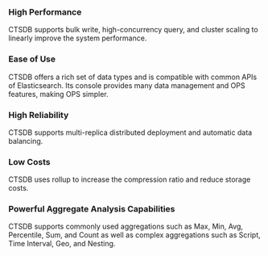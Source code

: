 ### High Performance

CTSDB supports bulk write, high-concurrency query, and cluster scaling to linearly improve the system performance.

### Ease of Use

CTSDB offers a rich set of data types and is compatible with common APIs of Elasticsearch. Its console provides many data management and OPS features, making OPS simpler.

### High Reliability

CTSDB supports multi-replica distributed deployment and automatic data balancing.

### Low Costs

CTSDB uses rollup to increase the compression ratio and reduce storage costs.

### Powerful Aggregate Analysis Capabilities
CTSDB supports commonly used aggregations such as Max, Min, Avg, Percentile, Sum, and Count as well as complex aggregations such as Script, Time Interval, Geo, and Nesting.


